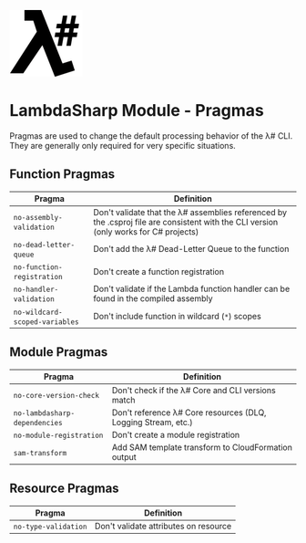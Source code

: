 ![λ#](LambdaSharpLogo.png)

# LambdaSharp Module - Pragmas

Pragmas are used to change the default processing behavior of the λ# CLI. They are generally only required for very specific situations.

## Function Pragmas

|Pragma                                 |Definition                           |
|---------------------------------------|-------------------------------------|
|`no-assembly-validation`               |Don't validate that the λ# assemblies referenced by the .csproj file are consistent with the CLI version (only works for C# projects)|
|`no-dead-letter-queue`                 |Don't add the λ# Dead-Letter Queue to the function|
|`no-function-registration`             |Don't create a function registration|
|`no-handler-validation`                |Don't validate if the Lambda function handler can be found in the compiled assembly|
|`no-wildcard-scoped-variables`         |Don't include function in wildcard (`*`) scopes|


## Module Pragmas

|Pragma                                 |Definition                           |
|---------------------------------------|-------------------------------------|
|`no-core-version-check`                |Don't check if the λ# Core and CLI versions match|
|`no-lambdasharp-dependencies`          |Don't reference λ# Core resources (DLQ, Logging Stream, etc.)|
|`no-module-registration`               |Don't create a module registration|
|`sam-transform`                        |Add SAM template transform to CloudFormation output|

## Resource Pragmas

|Pragma                                 |Definition                           |
|---------------------------------------|-------------------------------------|
|`no-type-validation`                   |Don't validate attributes on resource|
